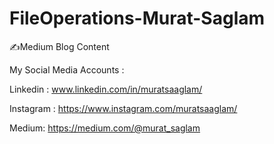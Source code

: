 # FileOperations-Murat-Saglam
✍️Medium Blog Content

My Social Media Accounts :

Linkedin : www.linkedin.com/in/muratsaaglam/

Instagram : https://www.instagram.com/muratsaaglam/ 

Medium: https://medium.com/@murat_saglam
